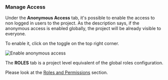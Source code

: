 ### Manage Access

Under the **Anonymous Access** tab, it's possible to enable the access to non logged in users to the project. As the description says, if the anonymous access is enabled globally, the project will be already visible to everyone.

To enable it, click on the toggle on the top right corner.

<img class="pure-img" src="{{relativeRootPath}}/images/en/c04_project-admin_anon.png" alt="Enable anonymous access">

The **ROLES** tab is a project level equivalent of the global roles configuration.

Please look at the <a href="{{relativeRootPath}}/03-configuration-and-administration/03-05-roles-and-permissions.html">Roles and Permissions</a> section.
